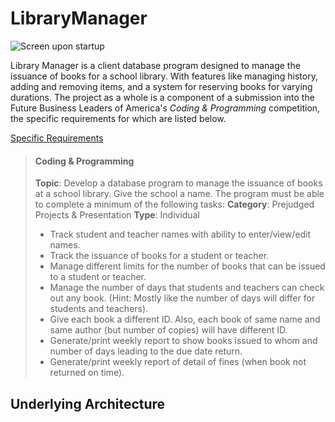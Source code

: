 # LibraryManager

![Screen upon startup](https://i.imgur.com/DcIdyZC.png)

Library Manager is a client database program designed to manage the issuance of books for a school library. With features like managing history, adding and removing items, and a system for reserving books for varying durations. The project as a whole is a component of a submission into the Future Business Leaders of America's *Coding & Programming* competition, the specific requirements for which are listed below.

[Specific Requirements](https://web.archive.org/web/20180217192136im_/http://www.fbla-pbl.org:80/competitive-event/coding-programming/)
> #### **Coding & Programming**
> **Topic**: Develop a database program to manage the issuance of books at a school library. Give the school a name. The program must be able to complete a minimum of the following tasks:
> **Category**: Prejudged Projects & Presentation
> **Type**: Individual
> * Track student and teacher names with ability to enter/view/edit names.
> * Track the issuance of books for a student or teacher.
> * Manage different limits for the number of books that can be issued to a student or teacher.
> * Manage the number of days that students and teachers can check out any book. (Hint: Mostly like the number of days will differ for students and teachers).
> * Give each book a different ID. Also, each book of same name and same author (but number of copies) will have different ID.
> * Generate/print weekly report to show books issued to whom and number of days leading to the due date return.
> * Generate/print weekly report of detail of fines (when book not returned on time).

## Underlying Architecture